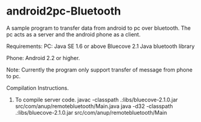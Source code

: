 android2pc-Bluetooth
====================

A sample program to transfer data from android to pc over bluetooth. 
The pc acts as a server and the android phone as a client.

Requirements:
PC: Java SE 1.6 or above
    Bluecove 2.1 Java bluetooth library
    
Phone: Android 2.2 or higher.

Note:
Currently the program only support transfer of message from phone to pc.

Compilation Instructions.

1. To compile server code.
   javac -classpath .:libs/bluecove-2.1.0.jar src/com/anup/remotebluetooth/Main.java
   java -d32 -classpath .:libs/bluecove-2.1.0.jar src/com/anup/remotebluetooth/Main